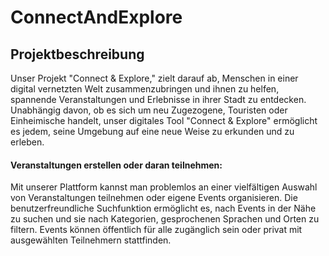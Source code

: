 # ConnectAndExplore



## Projektbeschreibung

Unser Projekt "Connect & Explore," zielt darauf ab, Menschen in einer digital vernetzten Welt zusammenzubringen und ihnen zu helfen, spannende Veranstaltungen und Erlebnisse in ihrer Stadt zu entdecken.
Unabhängig davon, ob es sich um neu Zugezogene, Touristen oder Einheimische handelt, unser
digitales Tool "Connect & Explore" ermöglicht es jedem, seine Umgebung auf eine neue Weise zu erkunden und zu erleben.
#### Veranstaltungen erstellen oder daran teilnehmen:
Mit unserer Plattform kannst man problemlos an einer vielfältigen Auswahl von Veranstaltungen teilnehmen oder eigene Events organisieren. Die benutzerfreundliche Suchfunktion ermöglicht es, nach Events in der Nähe zu suchen und sie nach Kategorien, gesprochenen Sprachen und Orten zu filtern. Events können öffentlich für alle zugänglich sein oder privat mit ausgewählten Teilnehmern stattfinden.
